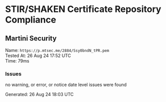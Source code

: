 # STIR/SHAKEN Certificate Repository Compliance

## Martini Security

Name: `https://p.mtsec.me/2884/Ssy0bndN_tPR.pem`\
Tested At: 26 Aug 24 17:52 UTC\
Time: 79ms

### Issues

no warning, or error, or notice date level issues were found

Generated: 26 Aug 24 18:03 UTC
